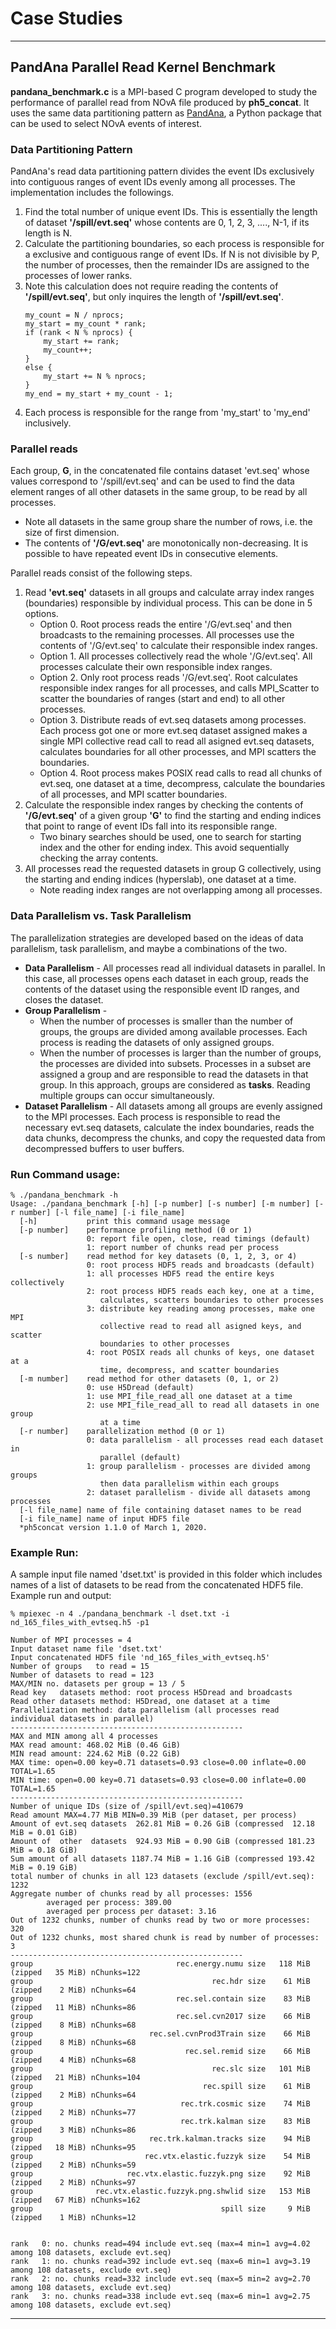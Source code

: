 # Case Studies

---
## PandAna Parallel Read Kernel Benchmark

**pandana_benchmark.c** is a MPI-based  C program developed to study the performance
of parallel read from NOvA file produced by **ph5_concat**. It uses the same
data partitioning pattern as [PandAna](https://bitbucket.org/mpaterno/pandana),
a Python package that can be used to select NOvA events of interest.

### Data Partitioning Pattern
PandAna's read data partitioning pattern divides the event IDs exclusively into
contiguous ranges of event IDs evenly among all processes. The implementation
includes the followings.
1. Find the total number of unique event IDs. This is essentially the length of
   dataset **'/spill/evt.seq'** whose contents are 0, 1, 2, 3, ...., N-1, if
   its length is N.
2. Calculate the partitioning boundaries, so each process is responsible for a
   exclusive and contiguous range of event IDs. If N is not divisible by P, the
   number of processes, then the remainder IDs are assigned to the processes of
   lower ranks.
3. Note this calculation does not require reading the contents of
   **'/spill/evt.seq'**, but only inquires the length of **'/spill/evt.seq'**.
   ```
   my_count = N / nprocs;
   my_start = my_count * rank;
   if (rank < N % nprocs) {
       my_start += rank;
       my_count++;
   }
   else {
       my_start += N % nprocs;
   }
   my_end = my_start + my_count - 1;
   ```
4. Each process is responsible for the range from 'my_start' to 'my_end' inclusively.

### Parallel reads
Each group, **G**, in the concatenated file contains dataset 'evt.seq' whose values 
correspond to '/spill/evt.seq' and can be used to find the data element ranges of
all other datasets in the same group, to be read by all processes.
   * Note all datasets in the same group share the number of rows, i.e. the
     size of first dimension.
   * The contents of **'/G/evt.seq'** are monotonically non-decreasing. It is
     possible to have repeated event IDs in consecutive elements.

Parallel reads consist of the following steps.
1. Read **'evt.seq'** datasets in all groups and calculate array index ranges
   (boundaries) responsible by individual process. This can be done in 5
   options.
   * Option 0. Root process reads the entire '/G/evt.seq' and then broadcasts 
     to the remaining processes. All processes use the contents of
     '/G/evt.seq' to calculate their responsible index ranges. 
   * Option 1. All processes collectively read the whole '/G/evt.seq'. All
     processes calculate their own responsible index ranges.
   * Option 2. Only root process reads '/G/evt.seq'. Root calculates
     responsible index ranges for all processes, and calls MPI_Scatter to 
     scatter the boundaries of ranges (start and end) to all other processes.
   * Option 3. Distribute reads of evt.seq datasets among processes. Each
     process got one or more evt.seq dataset assigned makes a single MPI
     collective read call to read all asigned evt.seq datasets, calculates
     boundaries for all other processes, and MPI scatters the boundaries.
   * Option 4. Root process makes POSIX read calls to read all chunks of
     evt.seq, one dataset at a time, decompress, calculate the boundaries
     of all processes, and MPI scatter boundaries.
2. Calculate the responsible index ranges by checking the contents of 
   **'/G/evt.seq'** of a given group **'G'** to find the starting and ending
   indices that point to range of event IDs fall into its responsible range.
   * Two binary searches should be used, one to search for starting index and
     the other for ending index. This avoid sequentially checking the array
     contents.
3. All processes read the requested datasets in group G collectively, using
   the starting and ending indices (hyperslab), one dataset at a time.
   * Note reading index ranges are not overlapping among all processes.

### Data Parallelism vs. Task Parallelism
The parallelization strategies are developed based on the ideas of data
parallelism, task parallelism, and maybe a combinations of the two.
* **Data Parallelism** - All processes read all individual datasets in
  parallel. In this case, all processes opens each dataset in each group, reads
  the contents of the dataset using the responsible event ID ranges, and closes
  the dataset.
* **Group Parallelism** -
  + When the number of processes is smaller than the number of groups, the
    groups are divided among available processes. Each process is reading the
    datasets of only assigned groups.
  + When the number of processes is larger than the number of groups, the
    processes are divided into subsets. Processes in a subset are assigned a
    group and are responsible to read the datasets in that group. In this
    approach, groups are considered as **tasks**. Reading multiple groups can
    occur simultaneously.
* **Dataset Parallelism** - All datasets among all groups are evenly assigned
  to the MPI processes. Each process is responsible to read the necessary
  evt.seq datasets, calculate the index boundaries, reads the data chunks,
  decompress the chunks, and copy the requested data from decompressed buffers
  to user buffers.

### Run Command usage:
  ```
  % ./pandana_benchmark -h
  Usage: ./pandana_benchmark [-h] [-p number] [-s number] [-m number] [-r number] [-l file_name] [-i file_name]
    [-h]           print this command usage message
    [-p number]    performance profiling method (0 or 1)
                   0: report file open, close, read timings (default)
                   1: report number of chunks read per process
    [-s number]    read method for key datasets (0, 1, 2, 3, or 4)
                   0: root process HDF5 reads and broadcasts (default)
                   1: all processes HDF5 read the entire keys collectively
                   2: root process HDF5 reads each key, one at a time,
                      calculates, scatters boundaries to other processes
                   3: distribute key reading among processes, make one MPI
                      collective read to read all asigned keys, and scatter
                      boundaries to other processes
                   4: root POSIX reads all chunks of keys, one dataset at a
                      time, decompress, and scatter boundaries
    [-m number]    read method for other datasets (0, 1, or 2)
                   0: use H5Dread (default)
                   1: use MPI_file_read_all one dataset at a time
                   2: use MPI_file_read_all to read all datasets in one group
                      at a time
    [-r number]    parallelization method (0 or 1)
                   0: data parallelism - all processes read each dataset in
                      parallel (default)
                   1: group parallelism - processes are divided among groups
                      then data parallelism within each groups
                   2: dataset parallelism - divide all datasets among processes
    [-l file_name] name of file containing dataset names to be read
    [-i file_name] name of input HDF5 file
    *ph5concat version 1.1.0 of March 1, 2020.
  ```

### Example Run:
A sample input file named 'dset.txt' is provided in this folder which includes
names of a list of datasets to be read from the concatenated HDF5 file.
Example run and output:
  ```
  % mpiexec -n 4 ./pandana_benchmark -l dset.txt -i nd_165_files_with_evtseq.h5 -p1

  Number of MPI processes = 4
  Input dataset name file 'dset.txt'
  Input concatenated HDF5 file 'nd_165_files_with_evtseq.h5'
  Number of groups   to read = 15
  Number of datasets to read = 123
  MAX/MIN no. datasets per group = 13 / 5
  Read key   datasets method: root process H5Dread and broadcasts
  Read other datasets method: H5Dread, one dataset at a time
  Parallelization method: data parallelism (all processes read individual datasets in parallel)
  ----------------------------------------------------
  MAX and MIN among all 4 processes
  MAX read amount: 468.02 MiB (0.46 GiB)
  MIN read amount: 224.62 MiB (0.22 GiB)
  MAX time: open=0.00 key=0.71 datasets=0.93 close=0.00 inflate=0.00 TOTAL=1.65
  MIN time: open=0.00 key=0.71 datasets=0.93 close=0.00 inflate=0.00 TOTAL=1.65
  ----------------------------------------------------
  Number of unique IDs (size of /spill/evt.seq)=410679
  Read amount MAX=4.77 MiB MIN=0.39 MiB (per dataset, per process)
  Amount of evt.seq datasets  262.81 MiB = 0.26 GiB (compressed  12.18 MiB = 0.01 GiB)
  Amount of  other  datasets  924.93 MiB = 0.90 GiB (compressed 181.23 MiB = 0.18 GiB)
  Sum amount of all datasets 1187.74 MiB = 1.16 GiB (compressed 193.42 MiB = 0.19 GiB)
  total number of chunks in all 123 datasets (exclude /spill/evt.seq): 1232
  Aggregate number of chunks read by all processes: 1556
          averaged per process: 389.00
          averaged per process per dataset: 3.16
  Out of 1232 chunks, number of chunks read by two or more processes: 320
  Out of 1232 chunks, most shared chunk is read by number of processes: 3
  ----------------------------------------------------
  group                                rec.energy.numu size   118 MiB (zipped   35 MiB) nChunks=122
  group                                        rec.hdr size    61 MiB (zipped    2 MiB) nChunks=64
  group                                rec.sel.contain size    83 MiB (zipped   11 MiB) nChunks=86
  group                                rec.sel.cvn2017 size    66 MiB (zipped    8 MiB) nChunks=68
  group                          rec.sel.cvnProd3Train size    66 MiB (zipped    8 MiB) nChunks=68
  group                                  rec.sel.remid size    66 MiB (zipped    4 MiB) nChunks=68
  group                                        rec.slc size   101 MiB (zipped   21 MiB) nChunks=104
  group                                      rec.spill size    61 MiB (zipped    2 MiB) nChunks=64
  group                                 rec.trk.cosmic size    74 MiB (zipped    2 MiB) nChunks=77
  group                                 rec.trk.kalman size    83 MiB (zipped    3 MiB) nChunks=86
  group                          rec.trk.kalman.tracks size    94 MiB (zipped   18 MiB) nChunks=95
  group                         rec.vtx.elastic.fuzzyk size    54 MiB (zipped    2 MiB) nChunks=59
  group                     rec.vtx.elastic.fuzzyk.png size    92 MiB (zipped    2 MiB) nChunks=97
  group              rec.vtx.elastic.fuzzyk.png.shwlid size   153 MiB (zipped   67 MiB) nChunks=162
  group                                          spill size     9 MiB (zipped    1 MiB) nChunks=12


  rank   0: no. chunks read=494 include evt.seq (max=4 min=1 avg=4.02 among 108 datasets, exclude evt.seq)
  rank   1: no. chunks read=392 include evt.seq (max=6 min=1 avg=3.19 among 108 datasets, exclude evt.seq)
  rank   2: no. chunks read=332 include evt.seq (max=5 min=2 avg=2.70 among 108 datasets, exclude evt.seq)
  rank   3: no. chunks read=338 include evt.seq (max=6 min=1 avg=2.75 among 108 datasets, exclude evt.seq)
  ```
---
